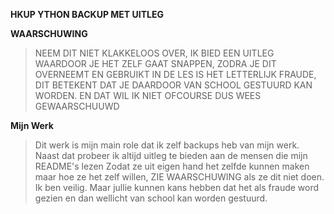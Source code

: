 **HKUP YTHON BACKUP MET UITLEG**

**WAARSCHUWING** 
> NEEM DIT NIET KLAKKELOOS OVER, IK BIED EEN UITLEG WAARDOOR JE HET ZELF GAAT SNAPPEN, ZODRA JE DIT OVERNEEMT 
EN GEBRUIKT IN DE LES IS HET LETTERLIJK FRAUDE, DIT BETEKENT DAT JE DAARDOOR VAN SCHOOL GESTUURD KAN WORDEN. 
EN DAT WIL IK NIET OFCOURSE DUS WEES GEWAARSCHUUWD

**Mijn Werk**

> Dit werk is mijn main role dat ik zelf backups heb van mijn werk. Naast dat probeer ik altijd uitleg te bieden aan de mensen die mijn README's lezen
Zodat ze uit eigen hand het zelfde kunnen maken maar hoe ze het zelf willen, ZIE WAARSCHUWING als ze dit niet doen. Ik ben veilig. Maar jullie kunnen kans hebben dat het als 
fraude word gezien en dan wellicht van school kan worden gestuurd.
